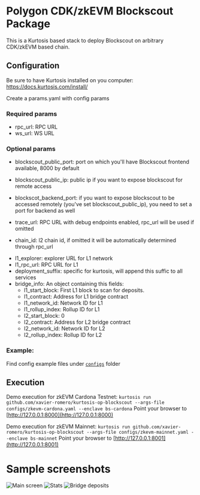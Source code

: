 # Polygon CDK/zkEVM Blockscout Package
This is a Kurtosis based stack to deploy Blockscout on arbitrary CDK/zkEVM based chain.

## Configuration
Be sure to have Kurtosis installed on you computer: https://docs.kurtosis.com/install/

Create a params.yaml with config params
### Required params
- rpc_url: RPC URL
- ws_url: WS URL

### Optional params
- blockscout_public_port: port on which you'll have Blockscout frontend available, 8000 by default
- blockscout_public_ip: public ip if you want to expose blockscout for remote access
- blockscot_backend_port: if you want to expose blockscout to be accessed remotely (you've set blockscout_public_ip), you need to set a port for backend as well

- trace_url: RPC URL with debug endpoints enabled, rpc_url will be used if omitted
- chain_id: l2 chain id, if omitted it will be automatically determined through rpc_url
<!-- - swap_url: URL for swap, will just enable a button link on the top right -->
- l1_explorer: explorer URL for L1 network
- l1_rpc_url: RPC URL for L1
- deployment_suffix: specific for kurtosis, will append this suffic to all services
- bridge_info: An object containing this fields:
    - l1_start_block: First L1 block to scan for deposits.
    - l1_contract: Address for L1 bridge contract
    - l1_network_id: Network ID for L1
    - l1_rollup_index: Rollup ID for L1
    - l2_start_block: 0
    - l2_contract: Address for L2 bridge contract
    - l2_network_id: Network ID for L2
    - l2_rollup_index: Rollup ID for L2

### Example:
Find config example files under [```configs```](configs) folder

## Execution
Demo execution for zkEVM Cardona Testnet:
```kurtosis run github.com/xavier-romero/kurtosis-op-blockscout --args-file configs/zkevm-cardona.yaml --enclave bs-cardona```
Point your browser to [http://127.0.0.1:8000](http://127.0.0.1:8000)

Demo execution for zkEVM Mainnet:
```kurtosis run github.com/xavier-romero/kurtosis-op-blockscout --args-file configs/zkevm-mainnet.yaml --enclave bs-mainnet```
Point your browser to [http://127.0.0.1:8001](http://127.0.0.1:8001)


# Sample screenshots

![Main screen](files/sample-main.png)
![Stats](files/sample-stats.png)
![Bridge deposits](files/sample-bridge.png)
